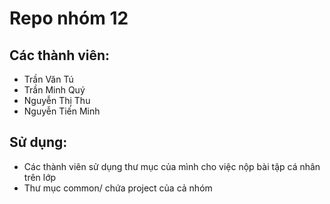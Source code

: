 # Repo nhóm 12 

## Các thành viên:
- Trần Văn Tú
- Trần Minh Quý
- Nguyễn Thị Thu
- Nguyễn Tiến Minh

## Sử dụng:
- Các thành viên sử dụng thư mục của mình cho việc nộp bài tập cá nhân trên lớp
- Thư mục common/ chứa project của cả nhóm
